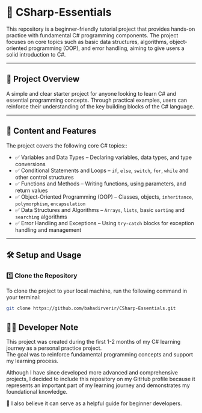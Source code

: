 # 🔷 CSharp-Essentials 

This repository is a beginner-friendly tutorial project that provides hands-on practice with fundamental C# programming components. The project focuses on core topics such as basic data structures, algorithms, object-oriented programming (OOP), and error handling, aiming to give users a solid introduction to C#.

---

## 🚀 Project Overview

A simple and clear starter project for anyone looking to learn C# and essential programming concepts. Through practical examples, users can reinforce their understanding of the key building blocks of the C# language.

---

## 📌 Content and Features

The project covers the following core C# topics::

- ✅ Variables and Data Types – Declaring variables, data types, and type conversions 
- ✅ Conditional Statements and Loops – `if`, `else`, `switch`, `for`, `while` and other control structures  
- ✅ Functions and Methods – Writing functions, using parameters, and return values
- ✅ Object-Oriented Programming (OOP) – Classes, objects, `inheritance`, `polymorphism`, `encapsulation`
- ✅ Data Structures and Algorithms – `Arrays`, `lists`, basic `sorting` and `searching` algorithms  
- ✅ Error Handling and Exceptions – Using `try-catch` blocks for exception handling and management 

---

## 🛠 Setup and Usage

### 1️⃣ Clone the Repository

To clone the project to your local machine, run the following command in your terminal:

```bash
git clone https://github.com/bahadirverir/CSharp-Essentials.git
```

## 🧑‍💻 Developer Note

This project was created during the first 1-2 months of my C# learning journey as a personal practice project.  
The goal was to reinforce fundamental programming concepts and support my learning process.

Although I have since developed more advanced and comprehensive projects, I decided to include this repository on my GitHub profile because it represents an important part of my learning journey and demonstrates my foundational knowledge.

💫 I also believe it can serve as a helpful guide for beginner developers.
